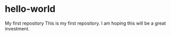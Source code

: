 # hello-world
My first repository
This is my first repository. I am hoping this will be a great investment.
